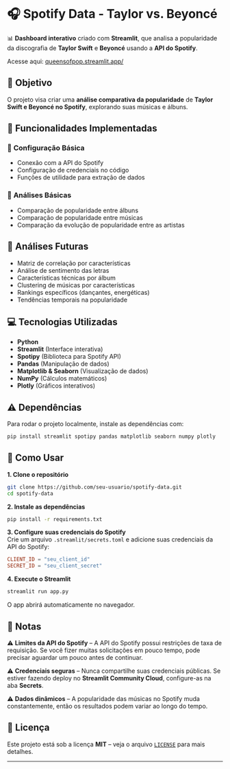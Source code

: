 # 🎧 **Spotify Data - Taylor vs. Beyoncé** 

📊 **Dashboard interativo** criado com **Streamlit**, que analisa a popularidade da discografia de **Taylor Swift** e **Beyoncé** usando a **API do Spotify**.

Acesse aqui: [queensofpop.streamlit.app/](https://queensofpop.streamlit.app/)


## 🎯 **Objetivo**  
O projeto visa criar uma **análise comparativa da popularidade** de **Taylor Swift e Beyoncé no Spotify**, explorando suas músicas e álbuns.

## 📍 **Funcionalidades Implementadas**  

### 🔹 **Configuração Básica**  
- Conexão com a API do Spotify  
- Configuração de credenciais no código  
- Funções de utilidade para extração de dados  

### 🔹 **Análises Básicas**   
- Comparação de popularidade entre álbuns  
- Comparação de popularidade entre músicas  
- Comparação da evolução de popularidade entre as artistas

## 💭 **Análises Futuras**  

- Matriz de correlação por características
- Análise de sentimento das letras
- Características técnicas por álbum
- Clustering de músicas por características
- Rankings específicos (dançantes, energéticas)
- Tendências temporais na popularidade

## 💻 **Tecnologias Utilizadas**  

- **Python**  
- **Streamlit** (Interface interativa)  
- **Spotipy** (Biblioteca para Spotify API)  
- **Pandas** (Manipulação de dados)  
- **Matplotlib & Seaborn** (Visualização de dados)  
- **NumPy** (Cálculos matemáticos)  
- **Plotly** (Gráficos interativos)  



## ⚠️ **Dependências**  

Para rodar o projeto localmente, instale as dependências com:

```sh
pip install streamlit spotipy pandas matplotlib seaborn numpy plotly
```



## 📙 **Como Usar**  

**1. Clone o repositório**  
```sh
git clone https://github.com/seu-usuario/spotify-data.git
cd spotify-data
```

**2. Instale as dependências**  
```sh
pip install -r requirements.txt
```

**3. Configure suas credenciais do Spotify**  
Crie um arquivo `.streamlit/secrets.toml` e adicione suas credenciais da API do Spotify:

```toml
CLIENT_ID = "seu_client_id"
SECRET_ID = "seu_client_secret"
```

**4. Execute o Streamlit**  
```sh
streamlit run app.py
```
O app abrirá automaticamente no navegador.



## 📂 **Notas**  

⚠️ **Limites da API do Spotify** – A API do Spotify possui restrições de taxa de requisição. Se você fizer muitas solicitações em pouco tempo, pode precisar aguardar um pouco antes de continuar.  

⚠️ **Credenciais seguras** – Nunca compartilhe suas credenciais públicas. Se estiver fazendo deploy no **Streamlit Community Cloud**, configure-as na aba **Secrets**.  

⚠️ **Dados dinâmicos** – A popularidade das músicas no Spotify muda constantemente, então os resultados podem variar ao longo do tempo.  



## 📝 **Licença**  

Este projeto está sob a licença **MIT** – veja o arquivo [`LICENSE`](LICENSE) para mais detalhes.  

---

